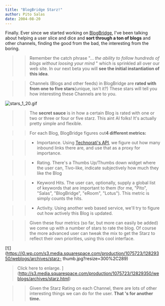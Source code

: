 ```yaml
---
title: "BlogBridge Starz!"
author: Pito Salas
date: 2004-08-20
---
```




Finally. Ever since we started working on
[BlogBridge](<http://www.blogbridge.com>), I've been talking about helping a
user slice and dice and **sort through a ton of blogs** and other channels,
finding the good from the bad, the interesting from the boring.

>>

>> Remember the catch phrase "… _the ability to follow hundreds of blogs
without loosing your mind_ " which is sprinkled all over our web site. In our
next beta you will **see the initial instantiation of this idea**.

>>

>> Channels (Blogs and other feeds) in BlogBridge are **rated with from one to
five stars**(unique, isn't it?) These stars will tell you how interesting
these Channels are to you.

>>

>>
![stars_1_20.gif](https://i0.wp.com/s3.media.squarespace.com/production/1075723/12829350/weblogs/archives/stars_1_20.gif?resize=92%2C15)

>>

>> The **secret sauce** is in how a certain Blog is rated with one or two or
three or four or five starz. This aint AI folks! It's actually pretty simple
and flexible.

>>

>> For each Blog, BlogBridge figures out**4 different metrics:**

>>

>>   * Importance. Using [Technorati's API](<http://www.technorati.com>), we
figure out how many inbound links there are, and use that as a proxy for
importance.

>>   * Rating. There's a Thumbs Up/Thumbs down widget where the user can,
Tivo-like, indicate subjectively how much they like the Blog

>>   * Keyword Hits. The user can, optionally, supply a global list of
keywords that are important to them (for me, "Pito", "Salas", "BlogBridge",
"eRoom", "Lotus"). This metric is simply counts the hits.

>>   * Activity. Using another web based service, we'll try to figure out how
actively this Blog is updated.

>>

>>

>> Given these four metrics (so far, but more can easily be added) we come up
with a number of stars to rate the blog. Of course the more advanced user can
tweak the mix to get the Starz to reflect their own priorities, using this
cool interface.

>>

>>
[![](https://i0.wp.com/s3.media.squarespace.com/production/1075723/12829350/weblogs/archives/starz-
thumb.jpg?resize=300%2C289)  
> Click here to enlarge.
> ](<http://s3.media.squarespace.com/production/1075723/12829350/weblogs/archives/starz.html>)
>>

>> Given the Starz Rating on each Channel, there are lots of other interesting
things we can do for the user. **That 's for another time.**


